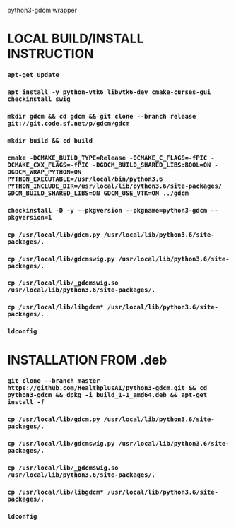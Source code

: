 python3-gdcm wrapper

# LOCAL BUILD/INSTALL INSTRUCTION

### `apt-get update`
### `apt install -y python-vtk6 libvtk6-dev cmake-curses-gui checkinstall swig`
### `mkdir gdcm && cd gdcm && git clone --branch release git://git.code.sf.net/p/gdcm/gdcm`
### `mkdir build && cd build`
### `cmake -DCMAKE_BUILD_TYPE=Release -DCMAKE_C_FLAGS=-fPIC -DCMAKE_CXX_FLAGS=-fPIC -DGDCM_BUILD_SHARED_LIBS:BOOL=ON -DGDCM_WRAP_PYTHON=ON PYTHON_EXECUTABLE=/usr/local/bin/python3.6 PYTHON_INCLUDE_DIR=/usr/local/lib/python3.6/site-packages/ GDCM_BUILD_SHARED_LIBS=ON GDCM_USE_VTK=ON ../gdcm`
### `checkinstall -D -y --pkgversion --pkgname=python3-gdcm --pkgversion=1`


### `cp /usr/local/lib/gdcm.py /usr/local/lib/python3.6/site-packages/.`
### `cp /usr/local/lib/gdcmswig.py /usr/local/lib/python3.6/site-packages/.`
### `cp /usr/local/lib/_gdcmswig.so /usr/local/lib/python3.6/site-packages/.`
### `cp /usr/local/lib/libgdcm* /usr/local/lib/python3.6/site-packages/.`
### `ldconfig`

# INSTALLATION FROM .deb

### `git clone --branch master https://github.com/HealthplusAI/python3-gdcm.git && cd python3-gdcm && dpkg -i build_1-1_amd64.deb && apt-get install -f`
### `cp /usr/local/lib/gdcm.py /usr/local/lib/python3.6/site-packages/.`
### `cp /usr/local/lib/gdcmswig.py /usr/local/lib/python3.6/site-packages/.`
### `cp /usr/local/lib/_gdcmswig.so /usr/local/lib/python3.6/site-packages/.`
### `cp /usr/local/lib/libgdcm* /usr/local/lib/python3.6/site-packages/.`
### `ldconfig`